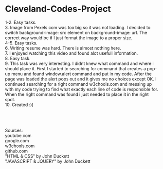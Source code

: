 # Cleveland-Codes-Project
1-2. Easy tasks.
<br />
3. Image from Pexels.com was too big so it was not loading. I decided to switch background-image: src element on background-image: url. The correct way would be if I just format the image to a proper size. 
<br />
4-5. Easy tasks.
<br />
6. Writing resume was hard. There is almost nothing here.
<br />
7. I enjoyed watching this video and found alot usefull information.
<br />
8. Easy task.
<br />
9. This task was very interesting. I didnt knew what command and where i should place it. First I started to searching for command that creates a pop-up menu and found window.alert command and put in my code. After the page was loaded the alert pops out and it gives me no choices except OK. I continued searching for a right command w3chools.com and messing up with my code trying to find what exactly each line of code is responsible for. When the right command was found i just needed to place it in the right spot.
<br />
10. Created :))
<br />
<br /><br /><br /><br />
Sources:
<br />
youtube.com
<br />
google.com
<br />
w3chools.com
<br />
github.com
<br />
"HTML & CSS" by John Duckett
<br />
"JAVASCRIPT & JQUERY" by John Duckett
